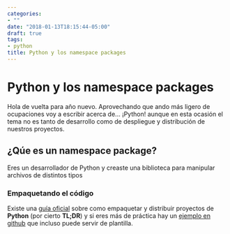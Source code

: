 ```yaml
---
categories:
- ""
date: "2018-01-13T18:15:44-05:00"
draft: true
tags:
- python
title: Python y los namespace packages
---
```


# Python y los namespace packages

Hola de vuelta para año nuevo. Aprovechando que ando más ligero de ocupaciones
voy a escribir acerca de... ¡Python! aunque en esta ocasión el tema no es tanto
de desarrollo como de despliegue y distribución de nuestros proyectos.

## ¿Qúe es un namespace package?

Eres un desarrollador de Python y creaste una biblioteca para manipular
archivos de distintos tipos

### Empaquetando el código

Existe una [guía oficial](http://packaging.python.org) sobre como empaquetar y
distribuir proyectos de **Python** (por cierto **TL;DR**) y si eres más de
práctica hay un [ejemplo en github](https://github.com/pypa/sampleproject) que
incluso puede servir de plantilla.
